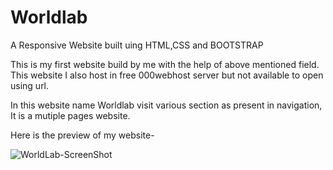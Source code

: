 # Worldlab
A Responsive Website built uing HTML,CSS and BOOTSTRAP

This is my first website build by me with the help of above mentioned field. This website I also host in free 000webhost server 
but not available to open using url.

In this website name Worldlab visit various section as present in navigation, It is a mutiple pages website.

Here is the preview of my website-

![WorldLab-ScreenShot](https://user-images.githubusercontent.com/52821772/85059311-0e9a0200-b1c1-11ea-8b8a-6459e4d7e6f2.png)




